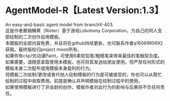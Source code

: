 # AgentModel-R【Latest Version:1.3】
An easy-and-basic agent model from branchX-403.                            
这是作者蕨锅鳟煮（Rioter）基于游戏Lobotomy Corporation，为自己的同人支部绘制的二次创作自用模板。                    
本模板的全部内容免费，并且将在github持续更新。也可联系作者q1606995692获取。最终版权归project moon所有。                
如果你有csp/优动漫Paint，可使用6柔软铅笔/粗糙笔来带来最佳的笔触契合度。                 
如果需要，请随意拿取使用本模板，也可将其发送给朋友使用。但严禁任何形式的模板本身二次配布或用模板本身盈利的行为。              
将模板二次绘制/更改或者代他人绘制模板的行为是可被接受的，你也可以从帮忙绘制的过程中收取费用。前提是确认并声明模板在绘制过程中的使用。              
如果使用模板进行了非全龄的创作，模板作者对此行为的影响与后果将不负任何责任。               
